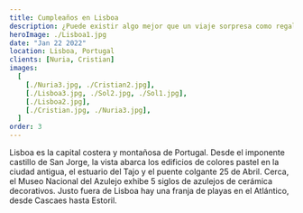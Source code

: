 ```yaml
---
title: Cumpleaños en Lisboa
description: ¿Puede existir algo mejor que un viaje sorpresa como regalo de cumpleaños?
heroImage: ./Lisboa1.jpg
date: "Jan 22 2022"
location: Lisboa, Portugal
clients: [Nuria, Cristian]
images:
  [
    [./Nuria3.jpg, ./Cristian2.jpg],
    [./Lisboa3.jpg, ./Sol2.jpg, ./Sol1.jpg],
    [./Lisboa2.jpg],
    [./Cristian.jpg, ./Nuria3.jpg],
  ]
order: 3
---
```


Lisboa es la capital costera y montañosa de Portugal. Desde el imponente castillo de San Jorge, la vista abarca los edificios de colores pastel en la ciudad antigua, el estuario del Tajo y el puente colgante 25 de Abril. Cerca, el Museo Nacional del Azulejo exhibe 5 siglos de azulejos de cerámica decorativos. Justo fuera de Lisboa hay una franja de playas en el Atlántico, desde Cascaes hasta Estoril.
